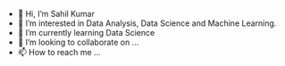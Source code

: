 - 👋 Hi, I’m Sahil Kumar
- 👀 I’m interested in Data Analysis, Data Science and Machine Learning.
- 🌱 I’m currently learning Data Science
- 💞️ I’m looking to collaborate on ...
- 📫 How to reach me ...

<!---
essdee420/essdee420 is a ✨ special ✨ repository because its `README.md` (this file) appears on your GitHub profile.
You can click the Preview link to take a look at your changes.
--->
